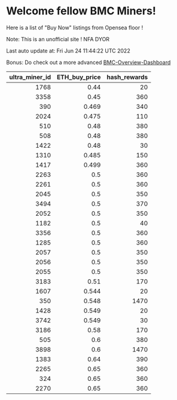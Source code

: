 # Welcome fellow BMC Miners!
Here is a list of "Buy Now" listings from Opensea floor !

Note: This is an unofficial site ! NFA DYOR

Last auto update at: Fri Jun 24 11:44:22 UTC 2022

Bonus: Do check out a more advanced [BMC-Overview-Dashboard](https://dune.com/defifunk/BMC-Overview-Dashboard)


|   ultra_miner_id |   ETH_buy_price |   hash_rewards |
|-----------------:|----------------:|---------------:|
|             1768 |           0.44  |             20 |
|             3358 |           0.45  |            360 |
|              390 |           0.469 |            340 |
|             2024 |           0.475 |            110 |
|              510 |           0.48  |            380 |
|              508 |           0.48  |            380 |
|             1422 |           0.48  |             30 |
|             1310 |           0.485 |            150 |
|             1417 |           0.499 |            360 |
|             2263 |           0.5   |            360 |
|             2261 |           0.5   |            360 |
|             2045 |           0.5   |            350 |
|             3494 |           0.5   |            370 |
|             2052 |           0.5   |            350 |
|             1182 |           0.5   |             40 |
|             3356 |           0.5   |            360 |
|             1285 |           0.5   |            360 |
|             2057 |           0.5   |            350 |
|             2056 |           0.5   |            350 |
|             2055 |           0.5   |            350 |
|             3183 |           0.51  |            170 |
|             1607 |           0.544 |             20 |
|              350 |           0.548 |           1470 |
|             1428 |           0.549 |             20 |
|             3742 |           0.549 |             30 |
|             3186 |           0.58  |            170 |
|              505 |           0.6   |            380 |
|             3898 |           0.6   |           1470 |
|             1383 |           0.64  |            390 |
|             2265 |           0.65  |            360 |
|              324 |           0.65  |            360 |
|             2270 |           0.65  |            360 |